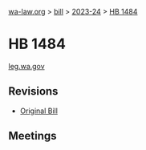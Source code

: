 [wa-law.org](/) > [bill](/bill/) > [2023-24](/bill/2023-24/) > [HB 1484](/bill/2023-24/hb/1484/)

# HB 1484
[leg.wa.gov](https://app.leg.wa.gov/billsummary?BillNumber=1484&Year=2023&Initiative=false)

## Revisions
* [Original Bill](1/)

## Meetings